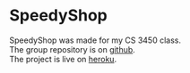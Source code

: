 SpeedyShop
==========
SpeedyShop was made for my CS 3450 class.  
The group repository is on [github](https://github.com/SpeedyShopOne/SpeedyShop).  
The project is live on [heroku](http://speedyshop.herokuapp.com).
